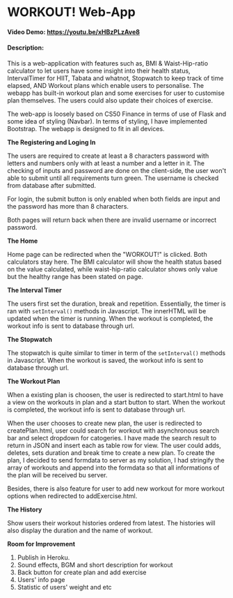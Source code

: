 # WORKOUT! Web-App
#### Video Demo: https://youtu.be/xHBzPLzAve8
#### Description:

This is a web-application with features such as,
BMI & Waist-Hip-ratio calculator to let users have some insight into their health status,
IntervalTimer for HIIT, Tabata and whatnot,
Stopwatch to keep track of time elapsed, AND
Workout plans which enable users to personalise.
The webapp has built-in workout plan and some exercises for user to customise plan themselves. The users could also update their choices of exercise.

The web-app is loosely based on CS50 Finance in terms of use of Flask and some idea of styling (Navbar). In terms of styling, I have implemented Bootstrap. The webapp is designed to fit in all devices.




**The Registering and Loging In**

The users are required to create at least a 8 characters password with letters and numbers only with at least a number and a letter in it.
The checking of inputs and password are done on the client-side, the user won't able to submit until all requirements turn green. The username is checked from database after submitted.

For login, the submit button is only enabled when both fields are input and the password has more than 8 characters.

Both pages will return back when there are invalid username or incorrect password.


**The Home**

Home page can be redirected when the "WORKOUT!" is clicked. Both calculators stay here. The BMI calculator will show the health status based on the value calculated, while waist-hip-ratio calculator shows only value but the healthy range has been stated on page.

**The Interval Timer**

The users first set the duration, break and repetition. Essentially, the timer is ran with `setInterval()` methods in Javascript. The innerHTML will be updated when the timer is running.
When the workout is completed, the workout info is sent to database through url.


**The Stopwatch**

The stopwatch is quite similar to timer in term of the `setInterval()` methods in Javascript.
When the workout is saved, the workout info is sent to database through url.


**The Workout Plan**

When a existing plan is choosen, the user is redirected to start.html to have a view on the workouts in plan and a start button to start.
When the workout is completed, the workout info is sent to database through url.

When the user chooses to create new plan, the user is redirected to createPlan.html, user could search for workout with asynchronous search bar and select dropdown for catogeries. I have made the search result to return in JSON and insert each as table row for view.
The user could adds, deletes, sets duration and break time to create a new plan. To create the plan, I decided to send formdata to server as my solution, I had stringify the array of workouts and append into the formdata so that all informations of the plan will be received bu server.

Besides, there is also feature for user to add new workout for more workout options when redirected to addExercise.html.


**The History**

Show users their workout histories ordered from latest. The histories will also display the duration and the name of workout.




**Room for Improvement**
1. Publish in Heroku.
2. Sound effects, BGM and short description for workout
3. Back button for create plan and add exercise
4. Users' info page
5. Statistic of users' weight and etc